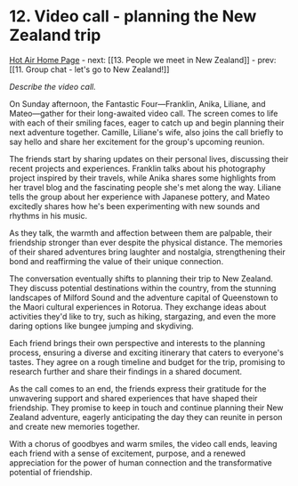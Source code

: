 # 12. Video call - planning the New Zealand trip

[Hot Air Home Page](https://hotair.peterkaminski.wiki/) - next: [[13. People we meet in New Zealand]] - prev: [[11. Group chat - let's go to New Zealand!]]

_Describe the video call._

On Sunday afternoon, the Fantastic Four—Franklin, Anika, Liliane, and Mateo—gather for their long-awaited video call. The screen comes to life with each of their smiling faces, eager to catch up and begin planning their next adventure together. Camille, Liliane's wife, also joins the call briefly to say hello and share her excitement for the group's upcoming reunion.

The friends start by sharing updates on their personal lives, discussing their recent projects and experiences. Franklin talks about his photography project inspired by their travels, while Anika shares some highlights from her travel blog and the fascinating people she's met along the way. Liliane tells the group about her experience with Japanese pottery, and Mateo excitedly shares how he's been experimenting with new sounds and rhythms in his music.

As they talk, the warmth and affection between them are palpable, their friendship stronger than ever despite the physical distance. The memories of their shared adventures bring laughter and nostalgia, strengthening their bond and reaffirming the value of their unique connection.

The conversation eventually shifts to planning their trip to New Zealand. They discuss potential destinations within the country, from the stunning landscapes of Milford Sound and the adventure capital of Queenstown to the Maori cultural experiences in Rotorua. They exchange ideas about activities they'd like to try, such as hiking, stargazing, and even the more daring options like bungee jumping and skydiving.

Each friend brings their own perspective and interests to the planning process, ensuring a diverse and exciting itinerary that caters to everyone's tastes. They agree on a rough timeline and budget for the trip, promising to research further and share their findings in a shared document.

As the call comes to an end, the friends express their gratitude for the unwavering support and shared experiences that have shaped their friendship. They promise to keep in touch and continue planning their New Zealand adventure, eagerly anticipating the day they can reunite in person and create new memories together.

With a chorus of goodbyes and warm smiles, the video call ends, leaving each friend with a sense of excitement, purpose, and a renewed appreciation for the power of human connection and the transformative potential of friendship.


